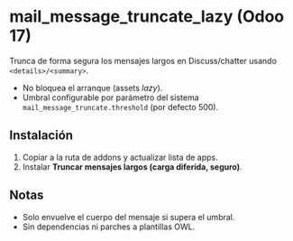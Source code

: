 # mail_message_truncate_lazy (Odoo 17)

Trunca de forma segura los mensajes largos en Discuss/chatter usando `<details>/<summary>`.
- No bloquea el arranque (assets *lazy*).
- Umbral configurable por parámetro del sistema `mail_message_truncate.threshold` (por defecto 500).

## Instalación
1. Copiar a la ruta de addons y actualizar lista de apps.
2. Instalar **Truncar mensajes largos (carga diferida, seguro)**.

## Notas
- Solo envuelve el cuerpo del mensaje si supera el umbral.
- Sin dependencias ni parches a plantillas OWL.
